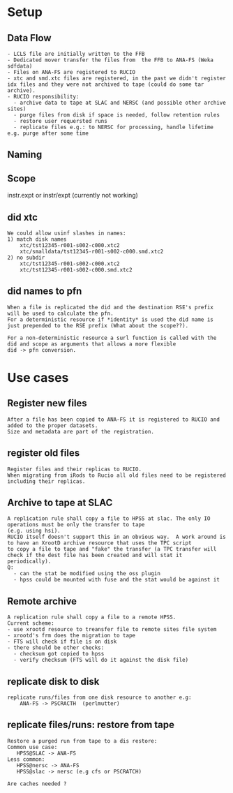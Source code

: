 
# Setup

## Data Flow

    - LCLS file are initially written to the FFB
    - Dedicated mover transfer the files from  the FFB to ANA-FS (Weka sdfdata)
    - Files on ANA-FS are registered to RUCIO
    - xtc and smd.xtc files are registered, in the past we didn't register idx files and they were not archived to tape (could do some tar archive).
    - RUCIO responsibility:
      - archive data to tape at SLAC and NERSC (and possible other archive sites)
      - purge files from disk if space is needed, follow retention rules
      - restore user requersted runs
      - replicate files e.g.: to NERSC for processing, handle lifetime e.g. purge after some time

## Naming

## Scope
   instr.expt or instr/expt (currently not working)

## did xtc

    We could allow usinf slashes in names:
    1) match disk names
        xtc/tst12345-r001-s002-c000.xtc2
        xtc/smalldata/tst12345-r001-s002-c000.smd.xtc2
    2) no subdir
        xtc/tst12345-r001-s002-c000.xtc2
        xtc/tst12345-r001-s002-c000.smd.xtc2

## did names to pfn

    When a file is replicated the did and the destination RSE's prefix will be used to calculate the pfn.
    For a deterministic resource if *identity* is used the did name is just prepended to the RSE prefix (What about the scope??).

    For a non-deterministic resource a surl function is called with the did and scope as arguments that allows a more flexible
    did -> pfn conversion.


# Use cases

## Register new files

    After a file has been copied to ANA-FS it is registered to RUCIO and added to the proper datasets.
    Size and metadata are part of the registration.

## register old files

    Register files and their replicas to RUCIO.
    When migrating from iRods to Rucio all old files need to be registered including their replicas.

## Archive to tape at SLAC

    A replication rule shall copy a file to HPSS at slac. The only IO operations must be only the transfer to tape
    (e.g. using hsi).
    RUCIO itself doesn't support this in an obvious way.  A work around is to have an XrootD archive resource that uses the TPC script
    to copy a file to tape and "fake" the transfer (a TPC transfer will check if the dest file has been created and will stat it periodically).
    Q:
      - can the stat be modified using the oss plugin
      - hpss could be mounted with fuse and the stat would be against it

## Remote archive

    A replication rule shall copy a file to a remote HPSS.
    Current scheme:
    - use xrootd resource to treansfer file to remote sites file system
    - xrootd's frm does the migration to tape
    - FTS will check if file is on disk
    - there should be other checks:
      - checksum got copied to hpss
      - verify checksum (FTS will do it against the disk file)

## replicate disk to disk

    replicate runs/files from one disk resource to another e.g:
        ANA-FS -> PSCRACTH  (perlmutter)

## replicate files/runs:  restore from tape

    Restore a purged run from tape to a dis restore:
    Common use case:
       HPSS@SLAC -> ANA-FS
    Less common:
       HPSS@nersc -> ANA-FS
       HPSS@slac -> nersc (e.g cfs or PSCRATCH)

    Are caches needed ? 

